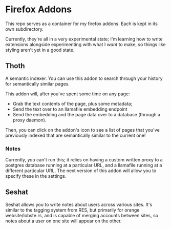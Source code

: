 # Firefox Addons
This repo serves as a container for my firefox addons. Each is kept in its own subdirectory.

Currently, they're all in a very experimental state; I'm learning how to write extensions alongside experimenting with what I *want* to make, so things like styling aren't yet in a good state.

## Thoth
A semantic indexer. You can use this addon to search through your history for semantically similar pages.

This addon will, after you've spent some time on any page:
- Grab the text contents of the page, plus some metadata;
- Send the text over to an llamafile embedding endpoint
- Send the embedding and the page data over to a database (through a proxy daemon).

Then, you can click on the addon's icon to see a list of pages that you've previously indexed that are semantically similar to the current one!

### Notes
Currently, *you* can't run this; it relies on having a custom written proxy to a postgres database running at a particular URL, and a llamafile running at a different particular URL.
The next version of this addon will allow you to specify these in the settings.

## Seshat
Seshat allows you to write notes about users across various sites.
It's similar to the tagging system from RES, but primarily for orange website/lobste.rs, and is capable of merging accounts between sites, so notes about a user on one site will appear on the other.
